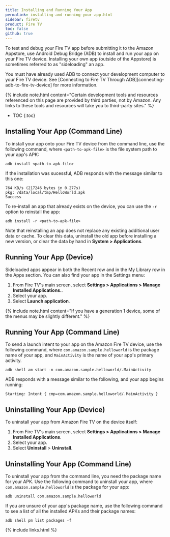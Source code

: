 ```yaml
---
title: Installing and Running Your App
permalink: installing-and-running-your-app.html
sidebar: firetv
product: Fire TV
toc: false
github: true
---
```


To test and debug your Fire TV app before submitting it to the Amazon Appstore, use Android Debug Bridge (ADB) to install and run your app on your Fire TV device. Installing your own app (outside of the Appstore) is sometimes referred to as "sideloading"
 an app. 

You must have already used ADB to connect your development computer to your Fire TV device. See [Connecting to Fire TV Through ADB][connecting-adb-to-fire-tv-device] for more information.

{% include note.html content="Certain development tools and resources referenced on this page are provided by third parties, not by Amazon. Any links to these tools and resources will take you to third-party sites." %}

* TOC
{:toc}

## Installing Your App (Command Line)

To install your app onto your Fire TV device from the command line, use the following command, where `<path-to-apk-file>` is the file system path to your app's APK:

```
adb install <path-to-apk-file>
```

If the installation was sucessful, ADB responds with the message similar to this one:

```
764 KB/s (217246 bytes in 0.277s)
pkg: /data/local/tmp/HelloWorld.apk
Success
```

To re-install an app that already exists on the device, you can use the `-r` option to reinstall the app:

```
adb install -r <path-to-apk-file>
```

Note that reinstalling an app does not replace any existing additional user data or cache. To clear this data, uninstall the old app before installing a new version, or clear the data by hand in **System > Applications**.

## Running Your App (Device)

Sideloaded apps appear in both the Recent row and in the My Library row in the Apps section. You can also find your app in the Settings menu:

1.  From Fire TV's main screen, select **Settings > Applications > Manage Installed Applications.**.
2.  Select your app.
3.  Select **Launch application**.

{% include note.html content="If you have a generation 1 device, some of the menus may be slightly different." %}

## Running Your App (Command Line)

To send a launch intent to your app on the Amazon Fire TV device, use the following command, where `com.amazon.sample.helloworld` is the package name of your app, and `MainActivity` is the name of your app's primary activity.

```
adb shell am start -n com.amazon.sample.helloworld/.MainActivity
```

ADB responds with a message similar to the following, and your app begins running:

```
Starting: Intent { cmp=com.amazon.sample.helloworld/.MainActivity }
```

## Uninstalling Your App (Device)

To uninstall your app from Amazon Fire TV on the device itself:

1.  From Fire TV's main screen, select **Settings > Applications > Manage Installed Applications**.
2.  Select your app.
3.  Select **Uninstall** > **Uninstall**.


## Uninstalling Your App (Command Line)

To uninstall your app from the command line, you need the package name for your APK. Use the following command to uninstall your app, where `com.amazon.sample.helloworld` is the package for your app:

```
adb uninstall com.amazon.sample.helloworld
```

If you are unsure of your app's package name, use the following command to see a list of all the installed APKs and 
their package names:

```
adb shell pm list packages -f
```

{% include links.html %}
